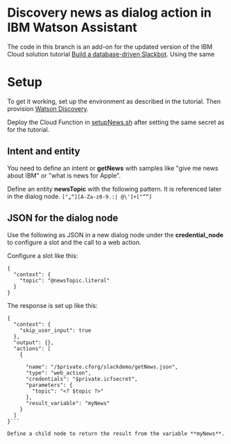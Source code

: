 # Discovery news as dialog action in IBM Watson Assistant
The code in this branch is an add-on for the updated version of the IBM Cloud solution tutorial [Build a database-driven Slackbot](https://cloud.ibm.com/docs/tutorials?topic=solution-tutorials-slack-chatbot-database-watson#build-a-database-driven-slackbot). Using the same 

# Setup
To get it working, set up the environment as described in the tutorial. Then provision [Watson Discovery](https://cloud.ibm.com/catalog/services/discovery).

Deploy the Cloud Function in [setupNews.sh](setupNews.sh) after setting the same secret as for the tutorial.

## Intent and entity

You need to define an intent or **getNews** with samples like "give me news about IBM" or "what is news for Apple".

Define an entity **newsTopic** with the following pattern. It is referenced later in the dialog node.
`["„“][A-Za-z0-9.:| @\']+["”“]`

## JSON for the dialog node

Use the following as JSON in a new dialog node under the **credential_node** to configure a slot and the call to a web action.

Configure a slot like this:

```
{
  "context": {
    "topic": "@newsTopic.literal"
  }
}
```


The response is set up like this:

```
{
  "context": {
    "skip_user_input": true
  },
  "output": {},
  "actions": [
    {

      "name": "/$private.cforg/slackdemo/getNews.json",
      "type": "web_action",
      "credentials": "$private.icfsecret",
      "parameters": {
        "topic": "<? $topic ?>"
      },
      "result_variable": "myNews"
    }
  ]
}```

Define a child node to return the result from the variable **myNews**.
